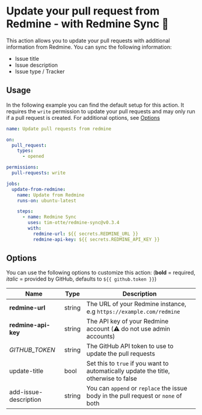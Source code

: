 # Update your pull request from Redmine - with Redmine Sync :arrows_counterclockwise:

This action allows you to update your pull requests with additional information
from Redmine. You can sync the following information:

- Issue title
- Issue description
- Issue type / Tracker

## Usage

In the following example you can find the default setup for this action. It
requires the `write` permission to update your pull requests and may only run if
a pull request is created. For additional options, see [Options](#options)

```yaml
name: Update pull requests from redmine

on:
  pull_request:
    types:
      - opened

permissions:
  pull-requests: write

jobs:
  update-from-redmine:
    name: Update from Redmine
    runs-on: ubuntu-latest

    steps:
      - name: Redmine Sync
        uses: tim-otte/redmine-sync@v0.3.4
        with:
          redmine-url: ${{ secrets.REDMINE_URL }}
          redmine-api-key: ${{ secrets.REDMINE_API_KEY }}
```

## Options

You can use the following options to customize this action: (**bold** =
required, _italic_ = provided by GitHub, defaults to `${{ github.token }}`)

| Name                  | Type   | Description                                                                          |
| --------------------- | ------ | ------------------------------------------------------------------------------------ |
| **redmine-url**       | string | The URL of your Redmine instance, e.g `https://example.com/redmine`                  |
| **redmine-api-key**   | string | The API key of your Redmine account (:warning: do not use admin accounts)            |
| _GITHUB_TOKEN_        | string | The GitHub API token to use to update the pull requests                              |
| update-title          | bool   | Set this to `true` if you want to automatically update the title, otherwise to false |
| add-issue-description | string | You can `append` or `replace` the issue body in the pull request or `none` of both   |
